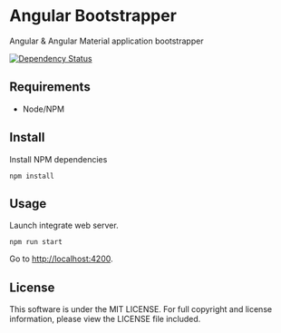 # Angular Bootstrapper

Angular & Angular Material application bootstrapper

[![Dependency Status](https://gemnasium.com/ypk-lab/angular-bootstrapper.svg)](https://gemnasium.com/ypk-lab/angular-bootstrapper)

## Requirements

- Node/NPM

## Install

Install NPM dependencies

```
npm install
```

## Usage

Launch integrate web server.

```
npm run start
```

Go to [http://localhost:4200](http://localhost:4200).

## License

This software is under the MIT LICENSE. For full copyright and license information, please view the LICENSE file included.
